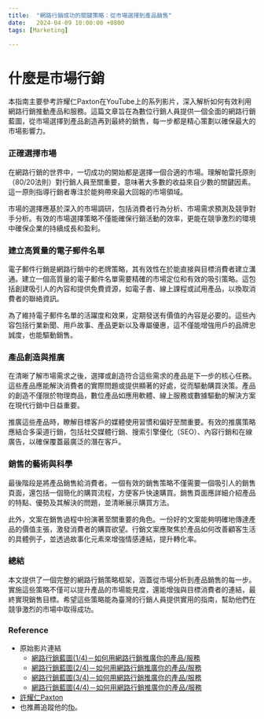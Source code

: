 ```yaml
---
title:  "網路行銷成功的關鍵策略：從市場選擇到產品銷售"
date:   2024-04-09 10:00:00 +0800
tags: [Marketing]

---
```


# 什麼是市場行銷

本指南主要參考許耀仁Paxton在YouTube上的系列影片，深入解析如何有效利用網路行銷推動產品和服務。這篇文章旨在為數位行銷人員提供一個全面的網路行銷藍圖，從市場選擇到產品創造再到最終的銷售，每一步都是精心策劃以確保最大的市場影響力。

### 正確選擇市場
在網路行銷的世界中，一切成功的開始都是選擇一個合適的市場。理解帕雷托原則（80/20法則）對行銷人員至關重要，意味著大多數的收益來自少數的關鍵因素。這一原則指導行銷者專注於能夠帶來最大回報的市場領域。

市場的選擇應基於深入的市場調研，包括消費者行為分析、市場需求預測及競爭對手分析。有效的市場選擇策略不僅能確保行銷活動的效率，更能在競爭激烈的環境中確保企業的持續成長和盈利。

### 建立高質量的電子郵件名單
電子郵件行銷是網路行銷中的老牌策略，其有效性在於能直接與目標消費者建立溝通。建立一個高質量的電子郵件名單需要精確的市場定位和有效的吸引策略。這包括創建吸引人的內容和提供免費資源，如電子書、線上課程或試用產品，以換取消費者的聯絡資訊。

為了維持電子郵件名單的活躍度和效果，定期發送有價值的內容是必要的。這些內容包括行業新聞、用戶故事、產品更新以及專屬優惠，這不僅能增強用戶的品牌忠誠度，也能驅動銷售。

### 產品創造與推廣
在清晰了解市場需求之後，選擇或創造符合這些需求的產品是下一步的核心任務。這些產品應能解決消費者的實際問題或提供顯著的好處，從而驅動購買決策。產品的創造不僅限於物理商品，數位產品如應用軟體、線上服務或數據驅動的解決方案在現代行銷中日益重要。

推廣這些產品時，瞭解目標客戶的媒體使用習慣和偏好至關重要。有效的推廣策略應結合多渠道行銷，包括社交媒體行銷、搜索引擎優化（SEO）、內容行銷和在線廣告，以確保覆蓋最廣泛的潛在客戶。

### 銷售的藝術與科學
最後階段是將產品銷售給消費者。一個有效的銷售策略不僅需要一個吸引人的銷售頁面，還包括一個簡化的購買流程，方便客戶快速購買。銷售頁面應詳細介紹產品的特點、優勢及其解決的問題，並清晰展示購買方法。

此外，文案在銷售過程中扮演著至關重要的角色。一份好的文案能夠明確地傳達產品的價值主張，激發消費者的購買欲望。行銷文案應聚焦於產品如何改善顧客生活的具體例子，並透過故事化元素來增強情感連結，提升轉化率。

### 總結
本文提供了一個完整的網路行銷策略框架，涵蓋從市場分析到產品銷售的每一步。實施這些策略不僅可以提升產品的市場能見度，還能增強與目標消費者的連結，最終實現銷售目標。希望這些策略能為臺灣的行銷人員提供實用的指南，幫助他們在競爭激烈的市場中取得成功。

### Reference
* 原始影片連結 
    * [網路行銷藍圖(1/4)－如何用網路行銷推廣你的產品/服務](https://www.youtube.com/watch?v=V1UbErGN--k)
    * [網路行銷藍圖(2/4)－如何用網路行銷推廣你的產品/服務](https://www.youtube.com/watch?v=zo0JPH5jXM8)
    * [網路行銷藍圖(3/4)－如何用網路行銷推廣你的產品/服務](https://www.youtube.com/watch?v=aOHYffOKwqQ)
    * [網路行銷藍圖(4/4)－如何用網路行銷推廣你的產品/服務](https://www.youtube.com/watch?v=MBNJiLZLWyY)
* [許耀仁Paxton](https://www.youtube.com/@releaser100)
* 也推薦追蹤他的[fb](https://www.facebook.com/xuyaoren/)。
